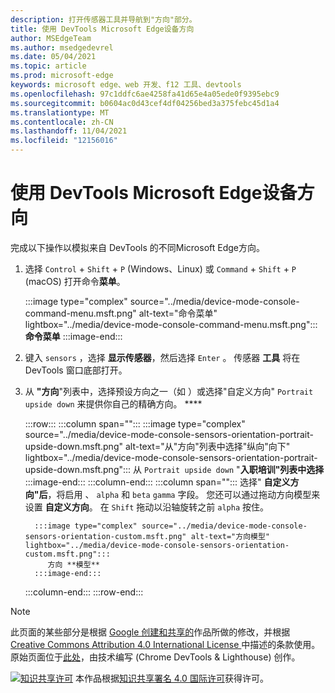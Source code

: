 ```yaml
---
description: 打开传感器工具并导航到"方向"部分。
title: 使用 DevTools Microsoft Edge设备方向
author: MSEdgeTeam
ms.author: msedgedevrel
ms.date: 05/04/2021
ms.topic: article
ms.prod: microsoft-edge
keywords: microsoft edge、web 开发、f12 工具、devtools
ms.openlocfilehash: 97c1ddfc6ae4258fa41d65e4a05ede0f9395ebc9
ms.sourcegitcommit: b0604ac0d43cef4df04256bed3a375febc45d1a4
ms.translationtype: MT
ms.contentlocale: zh-CN
ms.lasthandoff: 11/04/2021
ms.locfileid: "12156016"
---
```

<!-- Copyright Kayce Basques

   Licensed under the Apache License, Version 2.0 (the "License");
   you may not use this file except in compliance with the License.
   You may obtain a copy of the License at

       https://www.apache.org/licenses/LICENSE-2.0

   Unless required by applicable law or agreed to in writing, software
   distributed under the License is distributed on an "AS IS" BASIS,
   WITHOUT WARRANTIES OR CONDITIONS OF ANY KIND, either express or implied.
   See the License for the specific language governing permissions and
   limitations under the License.  -->
# <a name="simulate-device-orientation-with-microsoft-edge-devtools"></a>使用 DevTools Microsoft Edge设备方向

完成以下操作以模拟来自 DevTools 的不同Microsoft Edge方向。

<!--todo: update device orientation section when available -->

1.  选择 `Control` + `Shift` + `P` (Windows、Linux) 或 `Command` + `Shift` + `P` (macOS) 打开命令**菜单**。

    :::image type="complex" source="../media/device-mode-console-command-menu.msft.png" alt-text="命令菜单" lightbox="../media/device-mode-console-command-menu.msft.png":::
       **命令菜单**
    :::image-end:::

1.  键入 `sensors` ，选择 **显示传感器**，然后选择 `Enter` 。  传感器 **工具** 将在 DevTools 窗口底部打开。
1.  从 **"方向**"列表中，选择预设方向之一（如 ）或选择"自定义方向" `Portrait upside down` 来提供你自己的精确方向。 ****

    :::row:::
       :::column span="":::
          :::image type="complex" source="../media/device-mode-console-sensors-orientation-portrait-upside-down.msft.png" alt-text="从&quot;方向&quot;列表中选择&quot;纵向&quot;向下" lightbox="../media/device-mode-console-sensors-orientation-portrait-upside-down.msft.png":::
             从 `Portrait upside down` "**入职培训"列表中选择** :::image-end:::
       :::column-end:::
       :::column span="":::
          选择" **自定义方向"后**，将启用 、 `alpha` 和 `beta` `gamma` 字段。
          <!--To understand how each axis works, navigate to [Alpha][alpha], [Beta][beta], and [Gamma][gamma].  -->
          <!--todo: update links to alpha, beta, and gamma section when available -->
          您还可以通过拖动方向模型来设置 **自定义方向**。  在 `Shift` 拖动以沿轴旋转之前 `alpha` 按住。

          :::image type="complex" source="../media/device-mode-console-sensors-orientation-custom.msft.png" alt-text="方向模型" lightbox="../media/device-mode-console-sensors-orientation-custom.msft.png":::
             方向 **模型**
          :::image-end:::
       :::column-end:::
    :::row-end:::


<!-- ====================================================================== -->
> [!NOTE]
> 此页面的某些部分是根据 [Google 创建和共享的](https://developers.google.com/terms/site-policies)作品所做的修改，并根据[ Creative Commons Attribution 4.0 International License ](https://creativecommons.org/licenses/by/4.0)中描述的条款使用。
> 原始页面位于[此处](https://developers.google.com/web/tools/chrome-devtools/device-mode/orientation)，由技术编写 (Chrome DevTools \& Lighthouse) 创作。 [](https://developers.google.com/web/resources/contributors#kayce-basques)

[![知识共享许可](https://i.creativecommons.org/l/by/4.0/88x31.png)](https://creativecommons.org/licenses/by/4.0) 本作品根据[知识共享署名 4.0 国际许可](https://creativecommons.org/licenses/by/4.0)获得许可。
